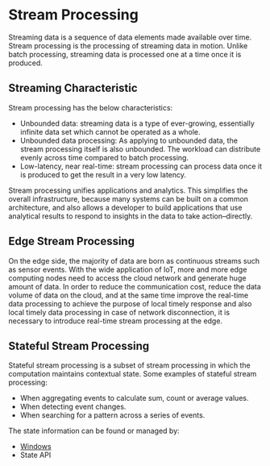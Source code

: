 # Stream Processing

Streaming data is a sequence of data elements made available over time. Stream processing is the processing of streaming data in motion. Unlike batch processing, streaming data is processed one at a time once it is produced.

## Streaming Characteristic

Stream processing has the below characteristics:

- Unbounded data: streaming data is a type of ever-growing, essentially infinite data set which cannot be operated as a whole. 
- Unbounded data processing: As applying to unbounded data, the stream processing itself is also unbounded. The workload can distribute evenly across time compared to batch processing.
- Low-latency, near real-time: stream processing can process data once it is produced to get the result in a very low latency.

Stream processing unifies applications and analytics. This simplifies the overall infrastructure, because many systems can be built on a common architecture, and also allows a developer to build applications that use analytical results to respond to insights in the data to take action–directly.

## Edge Stream Processing

On the edge side, the majority of data are born as continuous streams such as sensor events. With the wide application of IoT, more and more edge computing nodes need to access the cloud network and generate huge amount of data. In order to reduce the communication cost, reduce the data volume of data on the cloud, and at the same time improve the real-time data processing to achieve the purpose of local timely response and also local timely data processing in case of network disconnection, it is necessary to introduce real-time stream processing at the edge.

## Stateful Stream Processing

Stateful stream processing is a subset of stream processing in which the computation maintains contextual state. Some examples of stateful stream processing:

- When aggregating events to calculate sum, count or average values.
- When detecting event changes.
- When searching for a pattern across a series of events.

The state information can be found or managed by:

- [Windows](./windowing.md)
- State API

